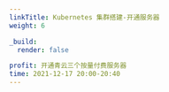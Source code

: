 ```yaml
---
linkTitle: Kubernetes 集群搭建-开通服务器
weight: 6

_build:
  render: false

profit: 开通青云三个按量付费服务器
time: 2021-12-17 20:00-20:40
---
```

